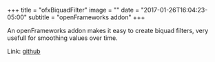 +++
title = "ofxBiquadFilter"
image = ""
date = "2017-01-26T16:04:23-05:00"
subtitle = "openFrameworks addon"
+++

An openFrameworks addon makes it easy to create biquad filters, very usefull for smoothing values over time. 

Link: [github](https://github.com/dzlonline/ofxBiquadFilter)